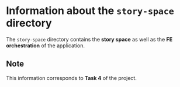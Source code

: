 # Information about the `story-space` directory

The `story-space` directory contains the **story space** as well as the **FE orchestration** of the application.

## Note

This information corresponds to **Task 4** of the project.
